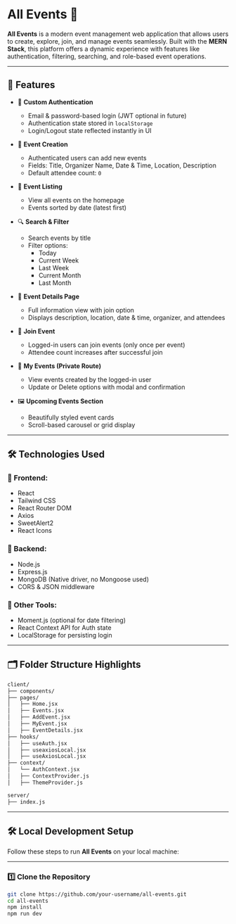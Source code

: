 # All Events 🎉

**All Events** is a modern event management web application that allows users to create, explore, join, and manage events seamlessly. Built with the **MERN Stack**, this platform offers a dynamic experience with features like authentication, filtering, searching, and role-based event operations.

---

## 🌟 Features

- 🔐 **Custom Authentication**
  - Email & password-based login (JWT optional in future)
  - Authentication state stored in `localStorage`
  - Login/Logout state reflected instantly in UI

- 🎉 **Event Creation**
  - Authenticated users can add new events
  - Fields: Title, Organizer Name, Date & Time, Location, Description
  - Default attendee count: `0`

- 📆 **Event Listing**
  - View all events on the homepage
  - Events sorted by date (latest first)

- 🔍 **Search & Filter**
  - Search events by title
  - Filter options:
    - Today
    - Current Week
    - Last Week
    - Current Month
    - Last Month

- 🧾 **Event Details Page**
  - Full information view with join option
  - Displays description, location, date & time, organizer, and attendees

- 🙋 **Join Event**
  - Logged-in users can join events (only once per event)
  - Attendee count increases after successful join

- 👤 **My Events (Private Route)**
  - View events created by the logged-in user
  - Update or Delete options with modal and confirmation

- 🖼️ **Upcoming Events Section**
  - Beautifully styled event cards
  - Scroll-based carousel or grid display

---

## 🛠️ Technologies Used

### 🔹 Frontend:
- React
- Tailwind CSS
- React Router DOM
- Axios
- SweetAlert2
- React Icons

### 🔹 Backend:
- Node.js
- Express.js
- MongoDB (Native driver, no Mongoose used)
- CORS & JSON middleware

### 🔹 Other Tools:
- Moment.js (optional for date filtering)
- React Context API for Auth state
- LocalStorage for persisting login

---

## 🗂️ Folder Structure Highlights

```bash
client/
├── components/
├── pages/
│   ├── Home.jsx
│   ├── Events.jsx
│   ├── AddEvent.jsx
│   ├── MyEvent.jsx
│   ├── EventDetails.jsx
├── hooks/
│   ├── useAuth.jsx
│   ├── useaxiosLocal.jsx
│   ├── useAxiosLocal.jsx
├── context/
│   └── AuthContext.jsx
│   ├── ContextProvider.js
│   ├── ThemeProvider.js

server/
├── index.js
```
---

## 🛠️ Local Development Setup

Follow these steps to run **All Events** on your local machine:

---

### 1️⃣ Clone the Repository

```bash
git clone https://github.com/your-username/all-events.git
cd all-events
npm install
npm run dev
```

